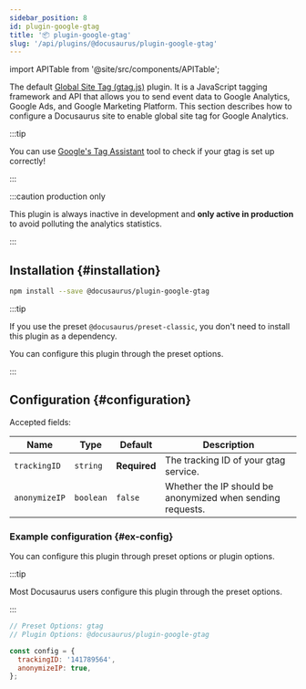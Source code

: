 ```yaml
---
sidebar_position: 8
id: plugin-google-gtag
title: '📦 plugin-google-gtag'
slug: '/api/plugins/@docusaurus/plugin-google-gtag'
---
```


import APITable from '@site/src/components/APITable';

The default [Global Site Tag (gtag.js)](https://developers.google.com/analytics/devguides/collection/gtagjs/) plugin. It is a JavaScript tagging framework and API that allows you to send event data to Google Analytics, Google Ads, and Google Marketing Platform. This section describes how to configure a Docusaurus site to enable global site tag for Google Analytics.

:::tip

You can use [Google's Tag Assistant](https://tagassistant.google.com/) tool to check if your gtag is set up correctly!

:::

:::caution production only

This plugin is always inactive in development and **only active in production** to avoid polluting the analytics statistics.

:::

## Installation {#installation}

```bash npm2yarn
npm install --save @docusaurus/plugin-google-gtag
```

:::tip

If you use the preset `@docusaurus/preset-classic`, you don't need to install this plugin as a dependency.

You can configure this plugin through the preset options.

:::

## Configuration {#configuration}

Accepted fields:

<APITable>

| Name | Type | Default | Description |
| --- | --- | --- | --- |
| `trackingID` | `string` | **Required** | The tracking ID of your gtag service. |
| `anonymizeIP` | `boolean` | `false` | Whether the IP should be anonymized when sending requests. |

</APITable>

### Example configuration {#ex-config}

You can configure this plugin through preset options or plugin options.

:::tip

Most Docusaurus users configure this plugin through the preset options.

:::

```js config-tabs
// Preset Options: gtag
// Plugin Options: @docusaurus/plugin-google-gtag

const config = {
  trackingID: '141789564',
  anonymizeIP: true,
};
```
